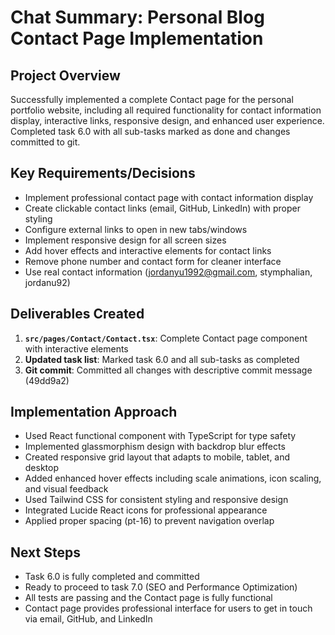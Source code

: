 # Chat Summary: Personal Blog Contact Page Implementation

## Project Overview
Successfully implemented a complete Contact page for the personal portfolio website, including all required functionality for contact information display, interactive links, responsive design, and enhanced user experience. Completed task 6.0 with all sub-tasks marked as done and changes committed to git.

## Key Requirements/Decisions
- Implement professional contact page with contact information display
- Create clickable contact links (email, GitHub, LinkedIn) with proper styling
- Configure external links to open in new tabs/windows
- Implement responsive design for all screen sizes
- Add hover effects and interactive elements for contact links
- Remove phone number and contact form for cleaner interface
- Use real contact information (jordanyu1992@gmail.com, stymphalian, jordanu92)

## Deliverables Created
1. **`src/pages/Contact/Contact.tsx`**: Complete Contact page component with interactive elements
2. **Updated task list**: Marked task 6.0 and all sub-tasks as completed
3. **Git commit**: Committed all changes with descriptive commit message (49dd9a2)

## Implementation Approach
- Used React functional component with TypeScript for type safety
- Implemented glassmorphism design with backdrop blur effects
- Created responsive grid layout that adapts to mobile, tablet, and desktop
- Added enhanced hover effects including scale animations, icon scaling, and visual feedback
- Used Tailwind CSS for consistent styling and responsive design
- Integrated Lucide React icons for professional appearance
- Applied proper spacing (pt-16) to prevent navigation overlap

## Next Steps
- Task 6.0 is fully completed and committed
- Ready to proceed to task 7.0 (SEO and Performance Optimization)
- All tests are passing and the Contact page is fully functional
- Contact page provides professional interface for users to get in touch via email, GitHub, and LinkedIn
